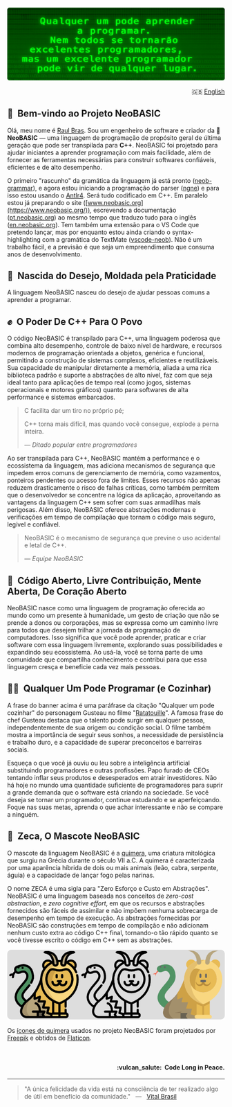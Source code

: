 ![NeoBASIC banner](https://raw.githubusercontent.com/neobasic/.github/main/assets/profile-banner_pt.png)

<p align="right">🇬🇧 <a href="https://github.com/neobasic">English</a></p>

## 🤗&nbsp; Bem-vindo ao Projeto NeoBASIC

Olá, meu nome é [Raul Bras](https://github.com/teknolista). Sou um engenheiro de software e criador da 🔰 **NeoBASIC** — uma linguagem de programação de propósito geral de última geração que pode ser transpilada para **C++**. NeoBASIC foi projetado para ajudar iniciantes a aprender programação com mais facilidade, além de fornecer as ferramentas necessárias para construir softwares confiáveis, eficientes e de alto desempenho.

O primeiro "rascunho" da gramática da linguagem já está pronto ([neob-grammar](https://github.com/neobasic/neob-grammar)), e agora estou iniciando a programação do parser ([ngne](https://github.com/neobasic/ngne)) e para isso estou usando o [Antlr4](https://www.antlr.org/). Será tudo codificado em C++. Em paralelo estou já preparando o site ([www.neobasic.org](https://www.neobasic.org/)), escrevendo a documentação ([pt.neobasic.org](https://pt.neobasic.org/)) ao mesmo tempo que traduzo tudo para o inglês ([en.neobasic.org](https://en.neobasic.org/)). Tem também uma extensão para o VS Code que pretendo lançar, mas por enquanto estou ainda criando o syntax-highlighting com a gramática do TextMate ([vscode-neob](https://github.com/neobasic/vscode-neob)). Não é um trabalho fácil, e a previsão é que seja um empreendimento que consuma anos de desenvolvimento.

## 🔰&nbsp; Nascida do Desejo, Moldada pela Praticidade

A linguagem NeoBASIC nasceu do desejo de ajudar pessoas comuns a aprender a programar.

## ✊&nbsp; O Poder De C++ Para O Povo

O código NeoBASIC é transpilado para C++, uma linguagem poderosa que combina alto desempenho, controle de baixo nível de hardware, e recursos modernos de programação orientada a objetos, genérica e funcional, permitindo a construção de sistemas complexos, eficientes e reutilizáveis. Sua capacidade de manipular diretamente a memória, aliada a uma rica biblioteca padrão e suporte a abstrações de alto nível, faz com que seja ideal tanto para aplicações de tempo real (como jogos, sistemas operacionais e motores gráficos) quanto para softwares de alta performance e sistemas embarcados.

> C facilita dar um tiro no próprio pé;
>
> C++ torna mais difícil, mas quando você consegue, explode a perna inteira.
>
> — <cite>*Ditado popular entre programadores*</cite>

Ao ser transpilada para C++, NeoBASIC mantém a performance e o ecossistema da linguagem, mas adiciona mecanismos de segurança que impedem erros comuns de gerenciamento de memória, como vazamentos, ponteiros pendentes ou acesso fora de limites. Esses recursos não apenas reduzem drasticamente o risco de falhas críticas, como também permitem que o desenvolvedor se concentre na lógica da aplicação, aproveitando as vantagens da linguagem C++ sem sofrer com suas armadilhas mais perigosas. Além disso, NeoBASIC oferece abstrações modernas e verificações em tempo de compilação que tornam o código mais seguro, legível e confiável.

> NeoBASIC é o mecanismo de segurança que previne o uso acidental e letal de C++.
>
> — <cite>*Equipe NeoBASIC*</cite>

## 💖&nbsp; Código Aberto, Livre Contribuição, Mente Aberta, De Coração Aberto

NeoBASIC nasce como uma linguagem de programação oferecida ao mundo como um presente à humanidade, um gesto de criação que não se prende a donos ou corporações, mas se expressa como um caminho livre para todos que desejem trilhar a jornada da programação de computadores. Isso significa que você pode aprender, praticar e criar software com essa linguagem livremente, explorando suas possibilidades e expandindo seu ecossistema. Ao usá-la, você se torna parte de uma comunidade que compartilha conhecimento e contribui para que essa linguagem cresça e beneficie cada vez mais pessoas.

## 👨‍🍳&nbsp; Qualquer Um Pode Programar (e Cozinhar)

A frase do banner acima é uma paráfrase da citação "Qualquer um pode cozinhar" do personagem Gusteau no filme "[Ratatouille](https://pt.wikipedia.org/wiki/Ratatouille_(filme))". A famosa frase do chef Gusteau destaca que o talento pode surgir em qualquer pessoa, independentemente de sua origem ou condição social. O filme também mostra a importância de seguir seus sonhos, a necessidade de persistência e trabalho duro, e a capacidade de superar preconceitos e barreiras sociais. 

Esqueça o que você já ouviu ou leu sobre a inteligência artificial substituindo programadores e outras profissões. Papo furado de CEOs tentando inflar seus produtos e desesperados em atrair investidores. Não há hoje no mundo uma quantidade suficiente de programadores para suprir a grande demanda que o software está criando na sociedade. Se você deseja se tornar um programador, continue estudando e se aperfeiçoando. Foque nas suas metas, aprenda o que achar interessante e não se compare a ninguém.

## 🦁&nbsp; Zeca, O Mascote NeoBASIC

O mascote da linguagem NeoBASIC é a [quimera](https://pt.wikipedia.org/wiki/Quimera), uma criatura mitológica que surgiu na Grécia durante o século VII a.C. A quimera é caracterizada por uma aparência híbrida de dois ou mais animais (leão, cabra, serpente, águia) e a capacidade de lançar fogo pelas narinas.

O nome ZECA é uma sigla para "Zero Esforço e Custo em Abstrações". NeoBASIC é uma linguagem baseada nos conceitos de *zero-cost abstraction*,  e *zero cognitive effort*, em que os recursos e abstrações fornecidos são fáceis de assimilar e não impõem nenhuma sobrecarga de desempenho em tempo de execução. As abstrações fornecidas por NeoBASIC são construções em tempo de compilação e não adicionam nenhum custo extra ao código C++ final, tornando-o tão rápido quanto se você tivesse escrito o código em C++ sem as abstrações.

<p align="center"><img src="https://raw.githubusercontent.com/neobasic/.github/main/assets/chimera_icons.png" alt="Ícones de quimera adotos no projeto."></p>

Os [ícones de quimera](https://www.flaticon.com/free-icon/chimera_477118) usados ​​no projeto NeoBASIC foram projetados por [Freepik](https://www.flaticon.com/authors/freepik) e obtidos de [Flaticon](https://www.flaticon.com/).


<br />

<h4 align="right">:vulcan_salute:&nbsp; Code Long in Peace.</h4>

- - -

> "A única felicidade da vida está na consciência de ter realizado algo de útil em benefício da comunidade." &nbsp; — &nbsp; <a href="https://pt.wikipedia.org/wiki/Vital_Brazil">Vital Brasil</a>
